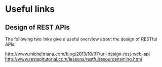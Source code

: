 # Useful links

## Design of REST APIs

The following two links give a useful overview about the
design of RESTful APIs.

http://www.micheltriana.com/blog/2013/10/07/uri-design-rest-web-api
http://www.restapitutorial.com/lessons/restfulresourcenaming.html
